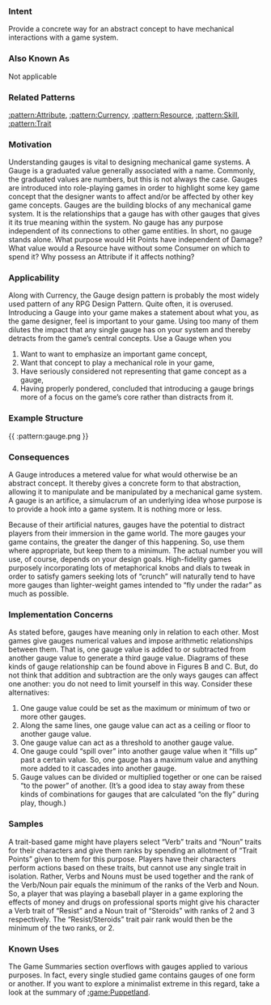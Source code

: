 ### Intent

Provide a concrete way for an abstract concept to have mechanical interactions with a
game system.

### Also Known As

Not applicable

### Related Patterns

[:pattern:Attribute](/pattern/Attribute), [:pattern:Currency](/pattern/Currency), [:pattern:Resource](/pattern/Resource), [:pattern:Skill](/pattern/Skill), [:pattern:Trait](/pattern/Trait)

### Motivation

Understanding gauges is vital to designing mechanical game systems. A Gauge is a
graduated value generally associated with a name. Commonly, the graduated values are
numbers, but this is not always the case. Gauges are introduced into role-playing games
in order to highlight some key game concept that the designer wants to affect and/or be
affected by other key game concepts. Gauges are the building blocks of any mechanical
game system. It is the relationships that a gauge has with other gauges that gives it its
true meaning within the system. No gauge has any purpose independent of its
connections to other game entities. In short, no gauge stands alone. What purpose
would Hit Points have independent of Damage? What value would a Resource have
without some Consumer on which to spend it? Why possess an Attribute if it affects
nothing?

### Applicability

Along with Currency, the Gauge design pattern is probably the most widely used
pattern of any RPG Design Pattern. Quite often, it is overused. Introducing a Gauge
into your game makes a statement about what you, as the game designer, feel is
important to your game. Using too many of them dilutes the impact that any single
gauge has on your system and thereby detracts from the game’s central concepts. Use a
Gauge when you
 1.  Want to want to emphasize an important game concept,
 2.  Want that concept to play a mechanical role in your game,
 3.  Have seriously considered not representing that game concept as a gauge,
 4.  Having properly pondered, concluded that introducing a gauge brings more of a focus on the game’s core rather than distracts from it.

### Example Structure

{{ :pattern:gauge.png }}

### Consequences

A Gauge introduces a metered value for what would otherwise be an abstract concept.
It thereby gives a concrete form to that abstraction, allowing it to manipulate and be
manipulated by a mechanical game system. A gauge is an artifice, a simulacrum of an
underlying idea whose purpose is to provide a hook into a game system. It is nothing
more or less.

Because of their artificial natures, gauges have the potential to distract players from
their immersion in the game world. The more gauges your game contains, the greater
the danger of this happening. So, use them where appropriate, but keep them to a
minimum. The actual number you will use, of course, depends on your design goals.
High-fidelity games purposely incorporating lots of metaphorical knobs and dials to
tweak in order to satisfy gamers seeking lots of “crunch” will naturally tend to have
more gauges than lighter-weight games intended to “fly under the radar” as much as
possible.

### Implementation Concerns

As stated before, gauges have meaning only in relation to each other. Most games give
gauges numerical values and impose arithmetic relationships between them. That is,
one gauge value is added to or subtracted from another gauge value to generate a third
gauge value. Diagrams of these kinds of gauge relationship can be found above in
Figures B and C. But, do not think that addition and subtraction are the only ways
gauges can affect one another: you do not need to limit yourself in this way. Consider
these alternatives:

 1.  One gauge value could be set as the maximum or minimum of two or more other gauges.
 2.  Along the same lines, one gauge value can act as a ceiling or floor to another gauge value.
 3.  One gauge value can act as a threshold to another gauge value.
 4.  One gauge could “spill over” into another gauge value when it “fills up” past a certain value. So, one gauge has a maximum value and anything more added to it cascades into another gauge.
 5.  Gauge values can be divided or multiplied together or one can be raised “to the power” of another. (It’s a good idea to stay away from these kinds of combinations for gauges that are calculated “on the fly” during play, though.)

### Samples

A trait-based game might have players select “Verb” traits and “Noun” traits for their
characters and give them ranks by spending an allotment of “Trait Points” given to them
for this purpose. Players have their characters perform actions based on these traits, but
cannot use any single trait in isolation. Rather, Verbs and Nouns must be used together
and the rank of the Verb/Noun pair equals the minimum of the ranks of the Verb and
Noun. So, a player that was playing a baseball player in a game exploring the effects of
money and drugs on professional sports might give his character a Verb trait of “Resist”
and a Noun trait of “Steroids” with ranks of 2 and 3 respectively. The “Resist/Steroids”
trait pair rank would then be the minimum of the two ranks, or 2.

### Known Uses

The Game Summaries section overflows with gauges applied to various purposes. In
fact, every single studied game contains gauges of one form or another. If you want to
explore a minimalist extreme in this regard, take a look at the summary of [:game:Puppetland](/game/Puppetland).


